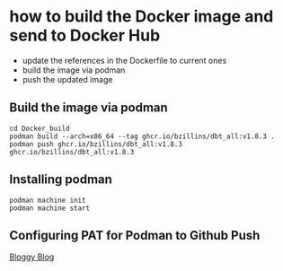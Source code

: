 # how to build the Docker image and send to Docker Hub

- update the references in the Dockerfile to current ones
- build the image via podman
- push the updated image


## Build the image via podman

```
cd Docker_build
podman build --arch=x86_64 --tag ghcr.io/bzillins/dbt_all:v1.8.3 .
podman push ghcr.io/bzillins/dbt_all:v1.8.3 ghcr.io/bzillins/dbt_all:v1.8.3
```


## Installing podman
```brew install podman
podman machine init
podman machine start
```

## Configuring PAT for Podman to Github Push
[Bloggy Blog](https://geraldonit.com/2022/08/30/manually-publish-images-to-github-container-registry-ghcr/)